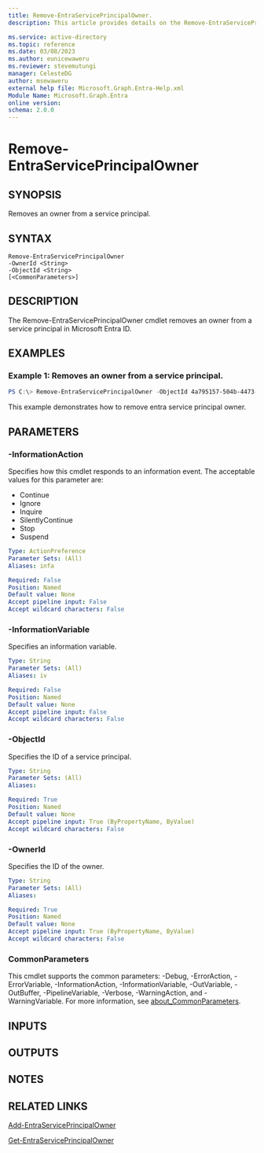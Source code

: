 ```yaml
---
title: Remove-EntraServicePrincipalOwner.
description: This article provides details on the Remove-EntraServicePrincipalOwner command.

ms.service: active-directory
ms.topic: reference
ms.date: 03/08/2023
ms.author: eunicewaweru
ms.reviewer: stevemutungi
manager: CelesteDG
author: msewaweru
external help file: Microsoft.Graph.Entra-Help.xml
Module Name: Microsoft.Graph.Entra
online version:
schema: 2.0.0
---
```


# Remove-EntraServicePrincipalOwner

## SYNOPSIS
Removes an owner from a service principal.

## SYNTAX

```
Remove-EntraServicePrincipalOwner 
-OwnerId <String> 
-ObjectId <String> 
[<CommonParameters>]
```

## DESCRIPTION
The Remove-EntraServicePrincipalOwner cmdlet removes an owner from a service principal in Microsoft Entra ID.

## EXAMPLES

### Example 1: Removes an owner from a service principal.
```powershell
PS C:\> Remove-EntraServicePrincipalOwner -ObjectId 4a795157-504b-4473-ae28-1c54592e7702 -OwnerId d67d8b7b-57e1-486e-9361-26a1e2f0e8fe
```

This example demonstrates how to remove entra service principal owner.


## PARAMETERS

### -InformationAction
Specifies how this cmdlet responds to an information event.
The acceptable values for this parameter are:

- Continue
- Ignore
- Inquire
- SilentlyContinue
- Stop
- Suspend

```yaml
Type: ActionPreference
Parameter Sets: (All)
Aliases: infa

Required: False
Position: Named
Default value: None
Accept pipeline input: False
Accept wildcard characters: False
```

### -InformationVariable
Specifies an information variable.

```yaml
Type: String
Parameter Sets: (All)
Aliases: iv

Required: False
Position: Named
Default value: None
Accept pipeline input: False
Accept wildcard characters: False
```

### -ObjectId
Specifies the ID of a service principal.

```yaml
Type: String
Parameter Sets: (All)
Aliases:

Required: True
Position: Named
Default value: None
Accept pipeline input: True (ByPropertyName, ByValue)
Accept wildcard characters: False
```

### -OwnerId
Specifies the ID of the owner.

```yaml
Type: String
Parameter Sets: (All)
Aliases:

Required: True
Position: Named
Default value: None
Accept pipeline input: True (ByPropertyName, ByValue)
Accept wildcard characters: False
```

### CommonParameters
This cmdlet supports the common parameters: -Debug, -ErrorAction, -ErrorVariable, -InformationAction, -InformationVariable, -OutVariable, -OutBuffer, -PipelineVariable, -Verbose, -WarningAction, and -WarningVariable. For more information, see [about_CommonParameters](http://go.microsoft.com/fwlink/?LinkID=113216).

## INPUTS

## OUTPUTS

## NOTES

## RELATED LINKS

[Add-EntraServicePrincipalOwner](Add-EntraServicePrincipalOwner.md)

[Get-EntraServicePrincipalOwner](Get-EntraServicePrincipalOwner.md)

